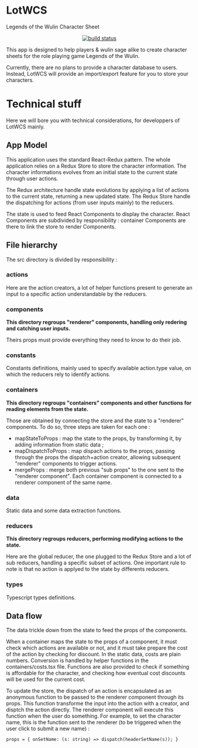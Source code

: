 # LotWCS
Legends of the Wulin Character Sheet

<p align="center">
    <a href="https://circleci.com/docs/1.0/status-badges/">
        <img src="https://circleci.com/gh/gentilboulet/LotWCS.svg?&style=shield&circle-token=784ac32effdcc6931968ae398ce0c87289181e68"
             alt="build status">
    </a>
</p>

This app is designed to help players & wulin sage alike to create character sheets for the role playing game Legends of the Wulin.

Currently, there are no plans to provide a character database to users.
Instead, LotWCS will provide an import/export feature for you to store your characters.

# Technical stuff
Here we will bore you with technical considerations, for developpers of LotWCS mainly.

## App Model
This application uses the standard React-Redux pattern.
The whole application relies on a Redux Store to store the character information.
The character informations evolves from an initial state to the current state through user actions.

The Redux architecture handle state evolutions by applying a list of actions to the current state, returning a new updated state.
The Redux Store handle the dispatching for actions (from user inputs mainly) to the reducers.

The state is used to feed React Components to display the character.
React Components are subdivided by responsibility : container Components are there to link the store to render Components.

## File hierarchy
The src directory is divided by responsibility :

### actions
Here are the action creators, a lot of helper functions present to generate an input to a specific action understandable by the reducers.

### components
__This directory regroups "renderer" components, handling only redering and catching user inputs.__

Theirs props must provide everything they need to know to do their job.

### constants
Constants definitions, mainly used to specify available action.type value, on which the reducers rely to identify actions.

### containers
__This directory regroups "containers" components and other functions for reading elements from the state.__

Those are obtained by connecting the store and the state to a "renderer" components.
To do so, three steps are taken for each one :
* mapStateToProps : map the state to the props, by transforming it, by adding information from static data ;
* mapDispatchToProps : map dispach actions to the props, passing through the props the dispatch+action creator, allowing subsequent "renderer" components to trigger actions.
* mergeProps : merge both previous "sub props" to the one sent to the "renderer component".
Each container component is connected to a renderer component of the same name.

### data
Static data and some data extraction functions.

### reducers
__This directory regroups reducers, performing modifying actions to the state.__

Here are the global reducer, the one plugged to the Redux Store and a lot of sub reducers, handling a specific subset of actions.
One important rule to note is that no action is applyed to the state by differents reducers.

### types
Typescript types definitions.

## Data flow
The data trickle down from the state to feed the props of the components.

When a container maps the state to the props of a component, it must check which actions are available or not, and it must take prepare the cost of the action by checking for discount.
In the static data, costs are plain numbers.
Conversion is handled by helper functions in the containers/costs.tsx file.
Functions are also provided to check if something is affordable for the character, and checking how eventual cost discounts will be used for the current cost.

To update the store, the dispatch of an action is encapsulated as an anonymous function to be passed to the renderer component through its props.
This function transforme the input into the action with a creator, and disptch the action directly.
The renderer component will execute this function when the user do something.
For example, to set the character name, this is the function sent to the renderer (to be triggered when the user click to submit a new name) :
```
props = { onSetName: (s: string) => dispatch(headerSetName(s)); }
```
